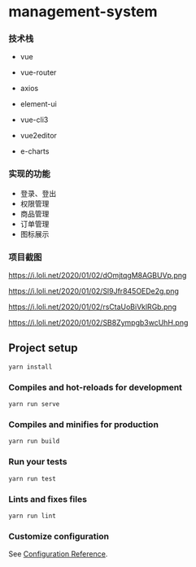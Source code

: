 # management-system

### 技术栈

- vue

- vue-router

- axios

- element-ui

- vue-cli3

- vue2editor

- e-charts

  



### 实现的功能

- 登录、登出
- 权限管理
- 商品管理
- 订单管理
- 图标展示



### 项目截图

https://i.loli.net/2020/01/02/dOmjtqgM8AGBUVp.png

https://i.loli.net/2020/01/02/Sl9Jfr845OEDe2g.png

https://i.loli.net/2020/01/02/rsCtaUoBiVklRGb.png

https://i.loli.net/2020/01/02/SB8Zympgb3wcUhH.png

## Project setup

```
yarn install
```

### Compiles and hot-reloads for development
```
yarn run serve
```

### Compiles and minifies for production
```
yarn run build
```

### Run your tests
```
yarn run test
```

### Lints and fixes files
```
yarn run lint
```

### Customize configuration
See [Configuration Reference](https://cli.vuejs.org/config/).
